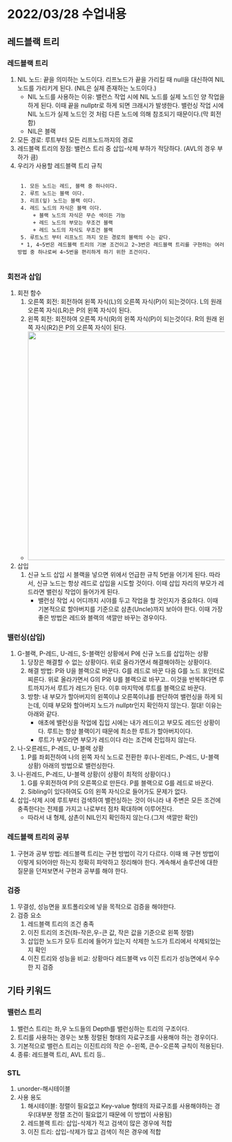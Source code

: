 # 2022/03/28 수업내용
## 레드블랙 트리
### 레드블랙 트리
1. NIL 노드: 끝을 의미하는 노드이다. 리프노드가 끝을 가리킬 때 null을 대신하여 NIL 노드를 가리키게 된다. (NIL은 실제 존재하는 노드이다.)
    * NIL 노드를 사용하는 이유: 밸런스 작업 시에 NIL 노드를 실제 노드인 양 작업을 하게 된다. 이때 끝을 nullptr로 하게 되면 크래시가 발생한다. 밸런싱 작업 시에 NIL 노드가 실제 노드인 것 처럼 다른 노드에 의해 참조되기 때문이다.(막 회전함)
    * NIL은 블랙
2. 모든 경로: 루트부터 모든 리프노드까지의 경로
3. 레드블랙 트리의 장점: 밸런스 트리 중 삽입-삭제 부하가 적당하다. (AVL의 경우 부하가 큼)
4. 우리가 사용할 레드블랙 트리 규칙
    <pre><code>
    1. 모든 노드는 레드, 블랙 중 하나이다.
    2. 루트 노드는 블랙 이다.
    3. 리프(잎) 노드는 블랙 이다.
    4. 레드 노드의 자식은 블랙 이다. 
        + 블랙 노드의 자식은 무슨 색이든 가능
        + 레드 노드의 부모는 무조건 블랙
        + 레드 노드의 자식도 무조건 블랙
    5. 루트노드 부터 리프노드 까지 모든 경로의 블랙의 수는 같다.
    * 1, 4~5번은 레드블랙 트리의 기본 조건이고 2~3번은 레드블랙 트리를 구현하는 여러 방법 중 하나로써 4~5번을 편리하게 하기 위한 조건이다.
    </code></pre>

### 회전과 삽입
1. 회전 함수
    1) 오른쪽 회전: 회전하여 왼쪽 자식(L)의 오른쪽 자식(P)이 되는것이다. L의 원래 오른쪽 자식(LR)은 P의 왼쪽 자식이 된다.
    2) 왼쪽 회전: 회전하여 오른쪽 자식(R)의 왼쪽 자식(P)이 되는것이다. R의 원래 왼쪽 자식(R2)은 P의 오른쪽 자식이 된다. 
    * <img width=530 src="https://user-images.githubusercontent.com/95362065/160428757-aa6c6eb4-12f8-46e5-af83-aa5ea2f51245.png">
2. 삽입
    1) 신규 노드 삽입 시 블랙을 넣으면 위에서 언급한 규칙 5번을 어기게 된다. 따라서, 신규 노드는 항상 레드로 삽입을 시도할 것이다. 이때 삽입 자리의 부모가 레드라면 밸런싱 작업이 들어가게 된다.
        * 밸런싱 작업 시 어디까지 시야를 두고 작업을 할 것인지가 중요하다. 이때 기본적으로 할아버지를 기준으로 삼촌(Uncle)까지 보아야 한다. 이때 가장 좋은 방법은 레드와 블랙의 색깔만 바꾸는 경우이다.

### 밸런싱(삽입)
1. G-블랙, P-레드, U-레드, S-블랙인 상황에서 P에 신규 노드를 삽입하는 상황
    1) 당장은 해결할 수 없는 상황이다. 위로 올라가면서 해결해야하는 상황이다. 
    2) 해결 방법: P와 U을 블랙으로 바꾼다. G를 레드로 바꾼 다음 G를 노드 포인터로 찌른다. 위로 올라가면서 G의 P와 U를 블랙으로 바꾸고.. 이것을 반복하다면 루트까지가서 루트가 레드가 된다. 이후 마지막에 루트를 블랙으로 바꾼다. 
    3) 방향: 내 부모가 할아버지의 왼쪽이냐 오른쪽이냐를 판단하여 밸런싱을 하게 되는데, 이때 부모와 할아버지 노드가 nullptr인지 확인하지 않는다. 절대! 이유는 아래와 같다.
        * 애초에 밸런싱을 작업에 집입 시에는 내가 레드이고 부모도 레드인 상황이다. 루트는 항상 블랙이기 때문에 최소한 루트가 할아버지이다.
        * 루트가 부모라면 부모가 레드이다 라는 조건에 진입하지 않는다.
2. 나-오른레드, P-레드, U-블랙 상황
    1) P를 좌회전하여 나의 왼쪽 자식 노드로 전환한 후(나-왼레드, P-레드, U-블랙 상황) 아래의 방법으로 밸런싱한다.
3. 나-왼레드, P-레드, U-블랙 상황(이 상황이 최적의 상황이다.)
    1) G를 우회전하여 P의 오른쪽으로 만든다. P를 블랙으로 G를 레드로 바꾼다.
    2) Sibling이 있다하여도 G의 왼쪽 자식으로 들어가도 문제가 없다.
4. 삽입-삭제 시에 루트부터 검색하여 밸런싱하는 것이 아니라 내 주변은 모든 조건에 충족한다는 전제를 가지고 나로부터 점차 확대하며 이루어진다.
    * 따라서 내 형제, 삼촌이 NIL인지 확인하지 않는다.(그저 색깔만 확인)

### 레드블랙 트리의 공부
1. 구현과 공부 방법: 레드블랙 트리는 구현 방법이 각기 다르다. 이때 왜 구현 방법이 이렇게 되어야만 하는지 정확히 파악하고 정리해야 한다. 계속해서 솔루션에 대한 질문을 던져보면서 구현과 공부를 해야 한다.

### 검증
1. 무결성, 성능면을 포트폴리오에 넣을 목적으로 검증을 해야한다.
2. 검증 요소
    1) 레드블랙 트리의 조건 충족
    2) 이진 트리의 조건(좌-작은,우-큰 값, 작은 값을 기준으로 왼쪽 정렬)
    3) 삽입한 노드가 모두 트리에 들어가 있는지 삭제한 노드가 트리에서 삭제되었는지 확인 
    4) 이진 트리와 성능을 비교: 상황마다 레드블랙 vs 이진 트리가 성능면에서 우수한 지 검증

## 기타 키워드
### 밸런스 트리
1. 밸런스 트리는 좌,우 노드들의 Depth를 밸런싱하는 트리의 구조이다.
2. 트리를 사용하는 경우는 보통 정렬된 형태의 자료구조를 사용해야 하는 경우이다.
3. 기본적으로 밸런스 트리는 이진트리의 작은 수-왼쪽, 큰수-오른쪽 규칙이 적용된다.
4. 종류: 레드블랙 트리, AVL 트리 등..

### STL
1. unorder-해시테이블
2. 사용 용도
    1) 해시테이블: 정렬이 필요없고 Key-value 형태의 자료구조를 사용해야하는 경우(대부분 정렬 조건이 필요없기 때문에 이 방법이 사용됨)
    2) 레드블랙 트리: 삽입-삭제가 적고 검색이 많은 경우에 적합
    3) 이진 트리: 삽입-삭제가 많고 검색이 적은 경우에 적합

